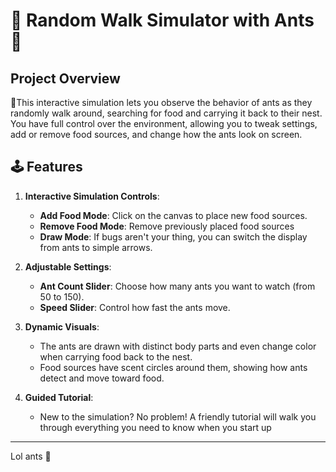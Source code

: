 
# 🐜 Random Walk Simulator with Ants 🐜

## Project Overview

🐜This interactive simulation lets you observe the behavior of ants as they randomly walk around, searching for food and carrying it back to their nest. You have full control over the environment, allowing you to tweak settings, add or remove food sources, and change how the ants look on screen. 

## 🕹️ Features

1. **Interactive Simulation Controls**:
   - **Add Food Mode**: Click on the canvas to place new food sources.
   - **Remove Food Mode**: Remove previously placed food sources
   - **Draw Mode**: If bugs aren't your thing, you can switch the display from ants to simple arrows.

2. **Adjustable Settings**:
   - **Ant Count Slider**: Choose how many ants you want to watch (from 50 to 150).
   - **Speed Slider**: Control how fast the ants move.

3. **Dynamic Visuals**:
   - The ants are drawn with distinct body parts and even change color when carrying food back to the nest.
   - Food sources have scent circles around them, showing how ants detect and move toward food.

4. **Guided Tutorial**:
   - New to the simulation? No problem! A friendly tutorial will walk you through everything you need to know when you start up

---
Lol ants 🐜

